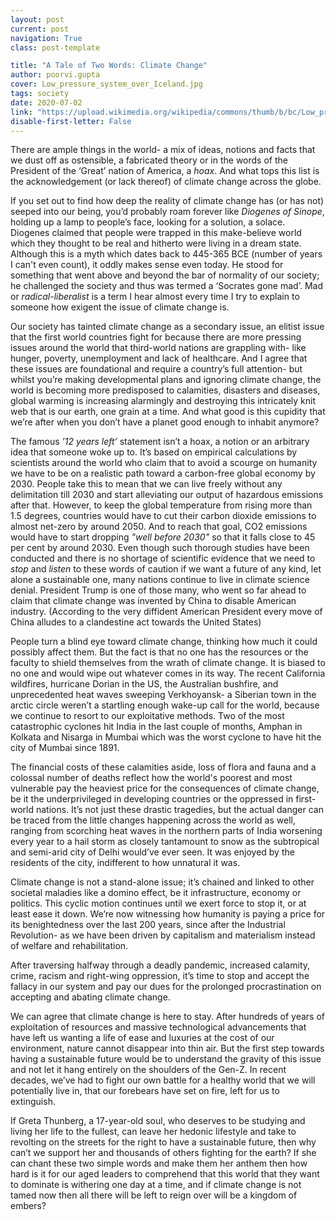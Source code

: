 ```yaml
---
layout: post
current: post
navigation: True
class: post-template

title: "A Tale of Two Words: Climate Change"
author: poorvi.gupta
cover: Low_pressure_system_over_Iceland.jpg
tags: society
date: 2020-07-02
link: "https://upload.wikimedia.org/wikipedia/commons/thumb/b/bc/Low_pressure_system_over_Iceland.jpg/886px-Low_pressure_system_over_Iceland.jpg"
disable-first-letter: False
---
```

There are ample things in the world- a mix of ideas, notions and facts that we dust off as ostensible, a fabricated theory or in the words of the President of the ‘Great’ nation of America, a *hoax*. And what tops this list is the acknowledgement (or lack thereof) of climate change across the globe.

If you set out to find how deep the reality of climate change has (or has not) seeped into our being, you’d probably roam forever like *Diogenes of Sinope*, holding up a lamp to people’s face, looking for a solution, a solace. Diogenes claimed that people were trapped in this make-believe world which they thought to be real and hitherto were living in a dream state. Although this is a myth which dates back to 445-365 BCE (number of years I can't even count), it oddly makes sense even today. He stood for something that went above and beyond the bar of normality of our society; he challenged the society and thus was termed a ‘Socrates gone mad’. Mad or *radical-liberalist* is a term I hear almost every time I try to explain to someone how exigent the issue of climate change is.

Our society has tainted climate change as a secondary issue, an elitist issue that the first world countries fight for because there are more pressing issues around the world that third-world nations are grappling with- like hunger, poverty, unemployment and lack of healthcare. And I agree that these issues are foundational and require a country’s full attention- but whilst you’re making developmental plans and ignoring climate change, the world is becoming more predisposed to calamities, disasters and diseases, global warming is increasing alarmingly and destroying this intricately knit web that is our earth, one grain at a time. And what good is this cupidity that we’re after when you don’t have a planet good enough to inhabit anymore?

The famous *’12 years left’* statement isn’t a hoax, a notion or an arbitrary idea that someone woke up to. It’s based on empirical calculations by scientists around the world who claim that to avoid a scourge on humanity we have to be on a realistic path toward a carbon-free global economy by 2030. People take this to mean that we can live freely without any delimitation till 2030 and start alleviating our output of hazardous emissions after that. However, to keep the global temperature from rising more than 1.5 degrees, countries would have to cut their carbon dioxide emissions to almost net-zero by around 2050. And to reach that goal, CO2 emissions would have to start dropping *"well before 2030"* so that it falls close to 45 per cent by around 2030. Even though such thorough studies have been conducted and there is no shortage of scientific evidence that we need to *stop* and *listen* to these words of caution if we want a future of any kind, let alone a sustainable one, many nations continue to live in climate science denial. President Trump is one of those many, who went so far ahead to claim that climate change was invented by China to disable American industry. (According to the very diffident American President every move of China alludes to a clandestine act towards the United States)

People turn a blind eye toward climate change, thinking how much it could possibly affect them. But the fact is that no one has the resources or the faculty to shield themselves from the wrath of climate change. It is biased to no one and would wipe out whatever comes in its way. The recent California wildfires, hurricane Dorian in the US, the Australian bushfire, and unprecedented heat waves sweeping Verkhoyansk- a Siberian town in the arctic circle weren’t a startling enough wake-up call for the world, because we continue to resort to our exploitative methods. Two of the most catastrophic cyclones hit India in the last couple of months, Amphan in Kolkata and Nisarga in Mumbai which was the worst cyclone to have hit the city of Mumbai since 1891.

The financial costs of these calamities aside, loss of flora and fauna and a colossal number of deaths reflect how the world's poorest and most vulnerable pay the heaviest price for the consequences of climate change, be it the underprivileged in developing countries or the oppressed in first-world nations. It’s not just these drastic tragedies, but the actual danger can be traced from the little changes happening across the world as well, ranging from scorching heat waves in the northern parts of India worsening every year to a hail storm as closely tantamount to snow as the subtropical and semi-arid city of Delhi would’ve ever seen. It was enjoyed by the residents of the city, indifferent to how unnatural it was.

Climate change is not a stand-alone issue; it’s chained and linked to other societal maladies like a domino effect, be it infrastructure, economy or politics. This cyclic motion continues until we exert force to stop it, or at least ease it down. We’re now witnessing how humanity is paying a price for its benightedness over the last 200 years, since after the Industrial Revolution- as we have been driven by capitalism and materialism instead of welfare and rehabilitation.

After traversing halfway through a deadly pandemic, increased calamity, crime, racism and right-wing oppression, it’s time to stop and accept the fallacy in our system and pay our dues for the prolonged procrastination on accepting and abating climate change.

We can agree that climate change is here to stay. After hundreds of years of exploitation of resources and massive technological advancements that have left us wanting a life of ease and luxuries at the cost of our environment, nature cannot disappear into thin air. But the first step towards having a sustainable future would be to understand the gravity of this issue and not let it hang entirely on the shoulders of the Gen-Z. In recent decades, we’ve had to fight our own battle for a healthy world that we will potentially live in, that our forebears have set on fire, left for us to extinguish.

If Greta Thunberg, a 17-year-old soul, who deserves to be studying and living her life to the fullest, can leave her hedonic lifestyle and take to revolting on the streets for the right to have a sustainable future, then why can’t we support her and thousands of others fighting for the earth? If she can chant these two simple words and make them her anthem then how hard is it for our aged leaders to comprehend that this world that they want to dominate is withering one day at a time, and if climate change is not tamed now then all there will be left to reign over will be a kingdom of embers?
